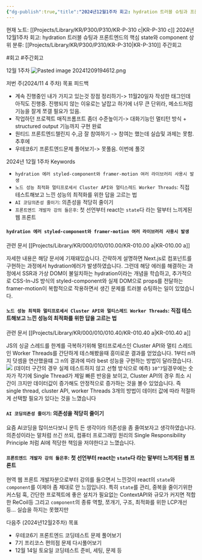 ```yaml
---
{"dg-publish":true,"title":"2024년12월1주차 회고: hydration 트러블 슈팅과 프론트엔드의 핵심 state와 component","description":"이번 주의 경우 개인 프로젝트 magic-prompt의 업그레이드 및 hydration 트러블 슈팅과 현직 웹 프론트 개발자강에서 배운 state와 component의 깊이를 느꼈습니다.","permalink":"/projects/library/kr/p300/p310/kr-p-310-c/","dgPassFrontmatter":true,"noteIcon":"0","created":"2024-12-09T19:46:01.103+09:00","updated":"2024-12-09T20:48:14.588+09:00"}
---
```


현재 노트: [[Projects/Library/KR/P300/P310/KR-P-310 c\|KR-P-310 c]] 2024년12월1주차 회고: hydration 트러블 슈팅과 프론트엔드의 핵심 state와 component
상위 분류: [[Projects/Library/KR/P300/P310/KR-P-310\|KR-P-310]] 주간회고

#회고 #주간회고 

12월 1주차
![Pasted image 20241209194612.png](/img/user/images/Pasted%20image%2020241209194612.png)


저번 주(2024/11 4 주차) 목표 피드백
- 계속 진행중인 내가 가지고 있는것 장점 정리하기-> 11월20일자 작성한 태그인데 아직도 진행중. 진행되지 않는 이유로는 날잡고 하기에 너무 큰 단위라, 메소드처럼 기능을 잘게 쪼갤 필요가 있음.
- 작업하던 프로젝트 매직프롬프트 좀더 수준높이기-> 대화기능인 멀티턴 방식 + structured output 기능까지 구현 완료
- 원티드 프론트엔드챌린지 수,금 잘 참여하기 -> 참여는 했는데 실습및 과제는 못함. 추후에
- 우테코6기 프론트엔드문제 풀어보기-> 못풀음. 이번에 풀것


2024년 12월 1주차 Keywords
- `hydration 에러 styled-component와 framer-motion 여러 라이브러리 사용시 발생`
- `노드 성능 최적화 멀티프로세서 Cluster API와 멀티스레드 Worker Threads`: 직접 테스트해보고 느낀 성능의 최적화를 위한 답을 고르는 법
- `AI 코딩의존성 줄이기`: 의존성을 적당히 줄이기
- `프론트엔드 개발자 강의 들은후`: 첫 선언부터 react는 `state`다 라는 말부터 느끼게된 웹 프론트


#### `hydration 에러 styled-component와 framer-motion 여러 라이브러리 사용시 발생`
관련 문서 [[Projects/Library/KR/000/010/010.00/KR-010.00 a\|KR-010.00 a]] 

자세한 내용은 해당 문서에 기재돼있습니다. 간략하게 설명하면 Next.js로 컴포넌트를 구현하는 과정에서 hydration에러가 발생하였습니다. 그런데 해당 에러를 해결하는 과정에서 SSR과 가상 DOM이 불일치하는 hydration이라는 개념을 학습하고, 추가적으로 CSS-In-JS 방식의 styled-component와 실제 DOM으로 props를 전달하는 framer-motion이 복합적으로 작용하면서 생긴 문제를 트러블 슈팅하는 일이 있었습니다.


#### `노드 성능 최적화 멀티프로세서 Cluster API와 멀티스레드 Worker Threads`: 직접 테스트해보고 느낀 성능의 최적화를 위한 답을 고르는 법
관련 문서 [[Projects/Library/KR/000/010/010.40/KR-010.40 a\|KR-010.40 a]]

JS의 싱글 스레드를 한계를 극복하기위해 멀티프로세스인 Cluster API와 멀티 스레드인 Worker Threads를 간단하게 테스해봤을때 흥미로운 결과를 얻었습니다. 1부터 n까지 덧셈을 연산했을떄 그 n의 결과에 따라 best 성능을 구현하는 방법이 달라졌습니다.
![](https://i.imgur.com/EyxKkGj.png)
(데이터 구간의 경우 실제 테스트하지 않고 선형 방식으로 예측)
`10^7`일경우에는 숫자가 작기에 Single Thread가 제일 빠른 반응을 보이고, Cluster API의 경우 최소 시간이 크지만 데이터값이 증가해도 안정적으로 증가하는 것을 볼수 있었습니다. 즉 single thread, cluster API, worker Threads 3개의 방법이 데이터 값에 따라 적절하게 선택할 필요가 있다는 것을 느꼈습니다


#### `AI 코딩의존성 줄이기`: 의존성을 적당히 줄이기
요즘 AI코딩을 많이쓰다보니 문득 든 생각이라 의존성을 좀 줄여보자고 생각하였습니다. 의존성이라는 말처럼 쓰긴 쓰되, 컴퓨터 프로그래밍 원리의 Single Responsibility Principle 처럼 AI에 적당한 책임을 저야한다고 느꼈습니다. 

#### `프론트엔드 개발자 강의 들은후`: 첫 선언부터 react는 `state`다 라는 말부터 느끼게된 웹 프론트

현역 웹 프론트 개발자분으로부터 강의를 들으면서 느낀것이 react의 `state`와 `component`를 이제야 좀 제대로 안 느낌입니다. 특히 `state`를 관리, 중복을 줄이기위한 커스텀 훅, 간단한 프로젝트에 좋은 설치가 필요없는 ContextAPI와 규모가 커지면 적합한 ReCoil등
그리고 `component`의 종류 역할, 쪼개기, 구조, 최적화를 위한 LCP개선등... 실습을 하지는 못했지만



다음주 (2024년12월2주차) 목표
- 우테코6기 프론트엔드 코딩테스트 문제 풀어보기
- 7기 프리코스 편의점 문제 다시풀어보기
- 12월 14일 토요일 코딩테스트 준비, 세팅, 문제 등



